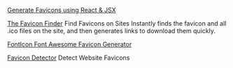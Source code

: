 
[Generate Favicons using React & JSX](https://react-favicon.com/)

[The Favicon Finder](https://besticon.herokuapp.com/)
Find Favicons on Sites
Instantly finds the favicon and all .ico files on the site, and then generates links to download them quickly.

[FontIcon Font Awesome Favicon Generator](https://gauger.io/fonticon)

[Favicon Detector](https://github.com/BlackGlory/favicon-detector)
Detect Website Favicons
